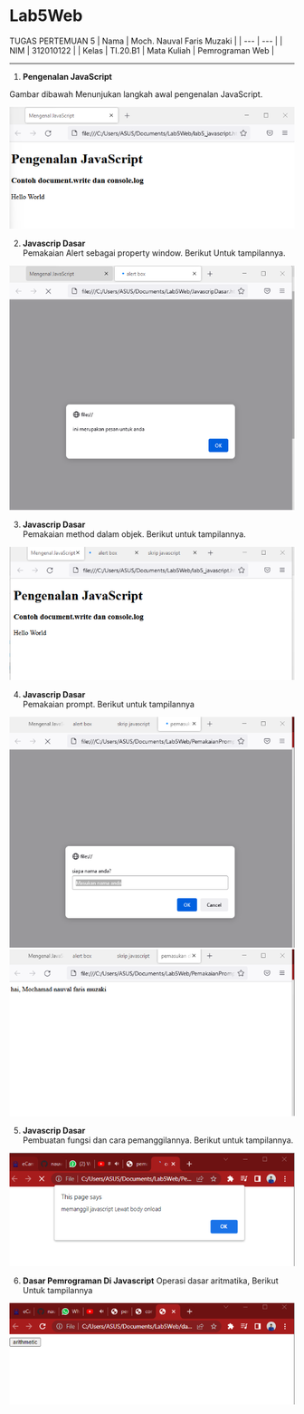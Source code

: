 # Lab5Web
TUGAS PERTEMUAN 5
| Nama | Moch. Nauval Faris Muzaki |
| --- | --- |
| NIM | 312010122 |
| Kelas | TI.20.B1
| Mata Kuliah | Pemrograman Web |
<hr>

1. **Pengenalan JavaScript**

Gambar dibawah Menunjukan langkah awal pengenalan JavaScript.

![Pengenalan](pictures/gambar1.png)
<br>

2. **Javascrip Dasar<br>**
Pemakaian Alert sebagai property window. Berikut Untuk tampilannya.

![dasar](pictures/gambar2.png)
<br>

3. **Javascrip Dasar<br>** 
Pemakaian method dalam objek. Berikut untuk tampilannya.

![method](pictures/gambar3.png)
<br>

4. **Javascrip Dasar<br>** 
Pemakaian prompt. Berikut untuk tampilannya

![awal](pictures/gambar5.png)
![ahir](pictures/gambar4.png)
<br>

5. **Javascrip Dasar<br>** 
Pembuatan fungsi dan cara pemanggilannya. Berikut untuk tampilannya.

![fungsi](pictures/gambar6.png)
<br>

6. **Dasar Pemrograman Di Javascript**
Operasi dasar aritmatika, Berikut Untuk tampilannya

![aritmatic](pictures/gambar7.png)